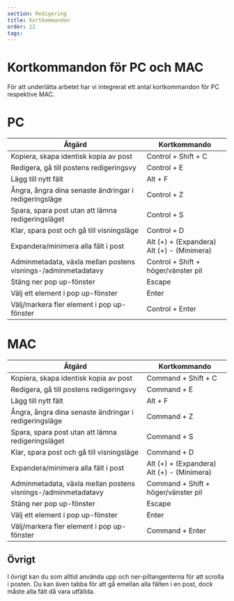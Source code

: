 ```yaml
---
section: Redigering
title: Kortkommandon
order: 12
tags:
---
```


# Kortkommandon för PC och MAC
För att underlätta arbetet har vi integrerat ett antal kortkommandon för PC respektive MAC. 
 
 
 
 
# PC 
    
| Åtgärd 					    	|         Kortkommando 																   	             |
|	 ------------- 						| 				------------- 																    |
| Kopiera, skapa identisk kopia av post 				|Control + Shift + C  								    |
| Redigera, gå till postens redigeringsvy 						|Control + E  				  							    |
| Lägg till nytt fält							|  																  Alt + F 														  |
| Ångra, ångra dina senaste ändringar i redigeringsläge	| 			Control + Z		  |  
| Spara, spara post utan att lämna redigeringsläget   | Control + S |
| Klar, spara post och gå till visningsläge | Control + D |
| Expandera/minimera alla fält i post 		|						Alt (+) + (Expandera) Alt (+) - (Minimera)  										  |
| Adminmetadata, växla mellan postens visnings-/adminmetadatavy    |Control + Shift + höger/vänster pil   	  |
| Stäng ner pop up-fönster | Escape |
| Välj ett element i pop up-fönster | Enter |
| Välj/markera fler element i pop up-fönster | Control + Enter |

 
 

# MAC 
    
|               Åtgärd 					    	| 										Kortkommando 																	|
|						 ------------- 						| 										------------- 																|
| Kopiera, skapa identisk kopia av post  				| Command + Shift + C  								|
| Redigera, gå till postens redigeringsvy  | Command + E   |
| Lägg till nytt fält | Alt + F  |
| Ångra, ångra dina senaste ändringar i redigeringsläge | Command + Z |
| Spara, spara post utan att lämna redigeringsläget   | Command + S  |
| Klar, spara post och gå till visningsläge | Command + D |
| Expandera/minimera alla fält i post | Alt (+) + (Expandera) Alt (+) - (Minimera) |
| Adminmetadata, växla mellan postens visnings-/adminmetadatavy       | Command + Shift + höger/vänster pil |
| Stäng ner pop up-fönster | Escape |
| Välj ett element i pop up-fönster | Enter |
| Välj/markera fler element i pop up-fönster | Command + Enter |




## Övrigt
I övrigt kan du som alltid använda upp och ner-piltangenterna för att scrolla i posten. Du kan även tabba för att gå emellan alla fälten i en post, dock måste alla fält då vara utfällda. 
  
